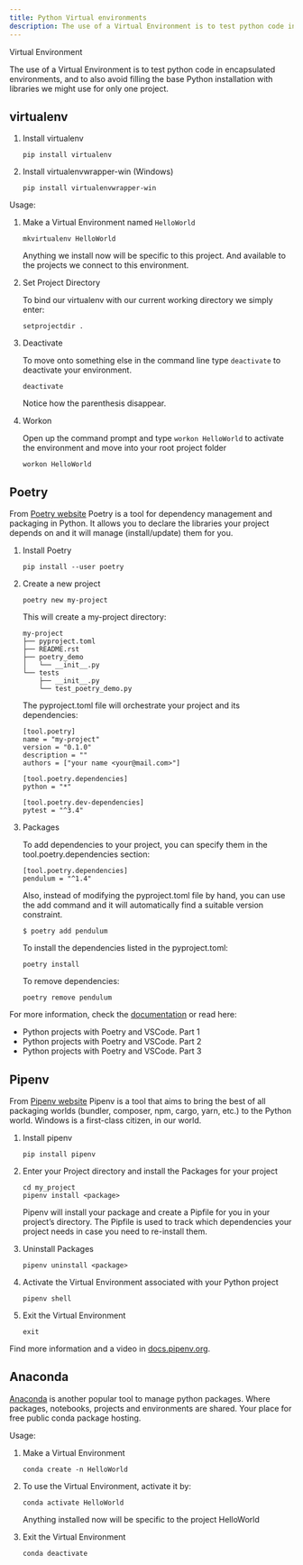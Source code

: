 ```yaml
---
title: Python Virtual environments
description: The use of a Virtual Environment is to test python code in encapsulated environments and to also avoid filling the base Python installation with libraries we might use for only one project.
---
```


<base-title :title="frontmatter.title" :description="frontmatter.description">
Virtual Environment
</base-title>

The use of a Virtual Environment is to test python code in encapsulated environments, and to also avoid filling the base Python installation with libraries we might use for only one project.

## virtualenv

1.  Install virtualenv

        pip install virtualenv

1.  Install virtualenvwrapper-win (Windows)

        pip install virtualenvwrapper-win

Usage:

1.  Make a Virtual Environment named `HelloWorld`

        mkvirtualenv HelloWorld

    Anything we install now will be specific to this project. And available to the projects we connect to this environment.

1.  Set Project Directory

    To bind our virtualenv with our current working directory we simply enter:

        setprojectdir .

1.  Deactivate

    To move onto something else in the command line type `deactivate` to deactivate your environment.

        deactivate

    Notice how the parenthesis disappear.

1.  Workon

    Open up the command prompt and type `workon HelloWorld` to activate the environment and move into your root project folder

        workon HelloWorld

## Poetry

<base-disclaimer>
  <base-disclaimer-title>
    From <a href="https://python-poetry.org/">Poetry website</a>
  </base-disclaimer-title>
  <base-disclaimer-content>
    Poetry is a tool for dependency management and packaging in Python. It allows you to declare the libraries your project depends on and it will manage (install/update) them for you.
  </base-disclaimer-content>
</base-disclaimer>

1.  Install Poetry

        pip install --user poetry

2.  Create a new project

        poetry new my-project

    This will create a my-project directory:

        my-project
        ├── pyproject.toml
        ├── README.rst
        ├── poetry_demo
        │   └── __init__.py
        └── tests
            ├── __init__.py
            └── test_poetry_demo.py

    The pyproject.toml file will orchestrate your project and its dependencies:

        [tool.poetry]
        name = "my-project"
        version = "0.1.0"
        description = ""
        authors = ["your name <your@mail.com>"]

        [tool.poetry.dependencies]
        python = "*"

        [tool.poetry.dev-dependencies]
        pytest = "^3.4"

3.  Packages

    To add dependencies to your project, you can specify them in the tool.poetry.dependencies section:

        [tool.poetry.dependencies]
        pendulum = "^1.4"

    Also, instead of modifying the pyproject.toml file by hand, you can use the add command and it will automatically find a suitable version constraint.

        $ poetry add pendulum

    To install the dependencies listed in the pyproject.toml:

        poetry install

    To remove dependencies:

        poetry remove pendulum

For more information, check the [documentation](https://poetry.eustace.io/docs/) or read here:

- <router-link to="/blog/python-projects-with-poetry-and-vscode-part-1">Python projects with Poetry and VSCode. Part 1</router-link>
- <router-link to="/blog/python-projects-with-poetry-and-vscode-part-2">Python projects with Poetry and VSCode. Part 2</router-link>
- <router-link to="/blog/python-projects-with-poetry-and-vscode-part-3">Python projects with Poetry and VSCode. Part 3</router-link>

## Pipenv

<base-disclaimer>
  <base-disclaimer-title>
    From <a target="_blank" href="https://pipenv.pypa.io/en/latest/">Pipenv website</a>
  </base-disclaimer-title>
  <base-disclaimer-content>
    Pipenv is a tool that aims to bring the best of all packaging worlds (bundler, composer, npm, cargo, yarn, etc.) to the Python world. Windows is a first-class citizen, in our world.
  </base-disclaimer-content>
</base-disclaimer>

1.  Install pipenv

        pip install pipenv

2.  Enter your Project directory and install the Packages for your project

        cd my_project
        pipenv install <package>

    Pipenv will install your package and create a Pipfile for you in your project’s directory. The Pipfile is used to track which dependencies your project needs in case you need to re-install them.

3.  Uninstall Packages

        pipenv uninstall <package>

4.  Activate the Virtual Environment associated with your Python project

        pipenv shell

5.  Exit the Virtual Environment

        exit

Find more information and a video in [docs.pipenv.org](https://docs.pipenv.org/).

## Anaconda

<base-disclaimer>
  <base-disclaimer-title>
    <a target="k" href="https://anaconda.com/">Anaconda</a> is another popular tool to manage python packages.
  </base-disclaimer-title>
  <base-disclaimer-content>
    Where packages, notebooks, projects and environments are shared. Your place for free public conda package hosting.
  </base-disclaimer-content>
</base-disclaimer>

Usage:

1.  Make a Virtual Environment

        conda create -n HelloWorld

2.  To use the Virtual Environment, activate it by:

        conda activate HelloWorld

    Anything installed now will be specific to the project HelloWorld

3.  Exit the Virtual Environment

        conda deactivate
